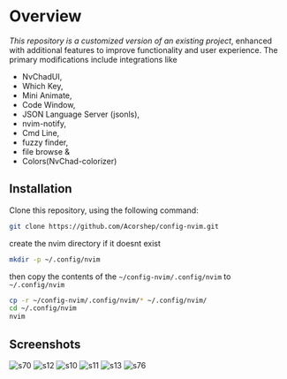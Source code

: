 # Overview
*This repository is a customized version of an existing project*, enhanced with additional features to improve functionality and user experience. The primary modifications include integrations like
* NvChadUI,
* Which Key, 
* Mini Animate, 
* Code Window, 
* JSON Language Server (jsonls),
* nvim-notify,
* Cmd Line,
* fuzzy finder,
* file browse &
* Colors(NvChad-colorizer)

## Installation

Clone this repository, using the following command:

```bash
git clone https://github.com/Acorshep/config-nvim.git
```
create the nvim directory if it doesnt exist
```bash
mkdir -p ~/.config/nvim
```
then copy the contents of the ```~/config-nvim/.config/nvim``` to ```~/.config/nvim```
```bash
cp -r ~/config-nvim/.config/nvim/* ~/.config/nvim/
cd ~/.config/nvim
nvim
```

## Screenshots
![s70](https://github.com/user-attachments/assets/6bb68d9c-eabe-4193-8d86-74a5484a4fcb)
![s12](https://github.com/user-attachments/assets/09446fad-f7c4-4a7c-b99c-70bd8d418cfb)
![s10](https://github.com/user-attachments/assets/c5271123-1dec-45d5-b66f-393162529161)
![s11](https://github.com/user-attachments/assets/42609be3-ef4d-4c40-a5be-4ea1f821e2ab)
![s13](https://github.com/user-attachments/assets/d4c0f40c-cba1-49b6-9f76-be8d350b8d01)
![s76](https://github.com/user-attachments/assets/17540736-0508-4360-9d96-87430eb2a223)
